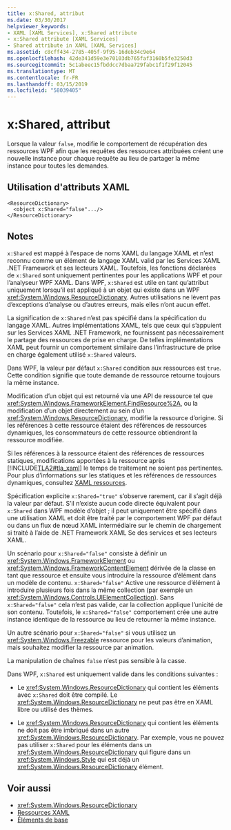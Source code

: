 ```yaml
---
title: x:Shared, attribut
ms.date: 03/30/2017
helpviewer_keywords:
- XAML [XAML Services], x:Shared attribute
- x:Shared attribute [XAML Services]
- Shared attribute in XAML [XAML Services]
ms.assetid: c8cff434-2785-405f-9f95-16deb34c9e64
ms.openlocfilehash: 42de341d59e3e70103db765faf3160b5fe3250d3
ms.sourcegitcommit: 5c1abeec15fbddcc7dbaa729fabc1f1f29f12045
ms.translationtype: MT
ms.contentlocale: fr-FR
ms.lasthandoff: 03/15/2019
ms.locfileid: "58039405"
---
```

# <a name="xshared-attribute"></a>x:Shared, attribut
Lorsque la valeur `false`, modifie le comportement de récupération des ressources WPF afin que les requêtes des ressources attribuées créent une nouvelle instance pour chaque requête au lieu de partager la même instance pour toutes les demandes.  
  
## <a name="xaml-attribute-usage"></a>Utilisation d'attributs XAML  
  
```xaml  
<ResourceDictionary>  
  <object x:Shared="false".../>  
</ResourceDictionary>  
```  
  
## <a name="remarks"></a>Notes  
 `x:Shared` est mappé à l’espace de noms XAML du langage XAML et n’est reconnu comme un élément de langage XAML valid par les Services XAML .NET Framework et ses lecteurs XAML. Toutefois, les fonctions déclarées de `x:Shared` sont uniquement pertinentes pour les applications WPF et pour l’analyseur WPF XAML. Dans WPF, `x:Shared` est utile en tant qu’attribut uniquement lorsqu’il est appliqué à un objet qui existe dans un WPF <xref:System.Windows.ResourceDictionary>. Autres utilisations ne lèvent pas d’exceptions d’analyse ou d’autres erreurs, mais elles n’ont aucun effet.  
  
 La signification de `x:Shared` n’est pas spécifié dans la spécification du langage XAML. Autres implémentations XAML, tels que ceux qui s’appuient sur les Services XAML .NET Framework, ne fournissent pas nécessairement le partage des ressources de prise en charge. De telles implémentations XAML peut fournir un comportement similaire dans l’infrastructure de prise en charge également utilisé `x:Shared` valeurs.  
  
 Dans WPF, la valeur par défaut `x:Shared` condition aux ressources est `true`. Cette condition signifie que toute demande de ressource retourne toujours la même instance.  
  
 Modification d’un objet qui est retourné via une API de ressource tel que <xref:System.Windows.FrameworkElement.FindResource%2A>, ou la modification d’un objet directement au sein d’un <xref:System.Windows.ResourceDictionary>, modifie la ressource d’origine. Si les références à cette ressource étaient des références de ressources dynamiques, les consommateurs de cette ressource obtiendront la ressource modifiée.  
  
 Si les références à la ressource étaient des références de ressources statiques, modifications apportées à la ressource après [!INCLUDE[TLA2#tla_xaml](../../../includes/tla2sharptla-xaml-md.md)] le temps de traitement ne soient pas pertinentes. Pour plus d’informations sur les statiques et les références de ressources dynamiques, consultez [XAML ressources](../wpf/advanced/xaml-resources.md).  
  
 Spécification explicite `x:Shared="true"` s’observe rarement, car il s’agit déjà la valeur par défaut. S’il n’existe aucun code directe équivalent pour `x:Shared` dans WPF modèle d’objet ; il peut uniquement être spécifié dans une utilisation XAML et doit être traité par le comportement WPF par défaut ou dans un flux de nœud XAML intermédiaire sur le chemin de chargement si traité à l’aide de .NET Framework XAML Se des services et ses lecteurs XAML.  
  
 Un scénario pour `x:Shared="false"` consiste à définir un <xref:System.Windows.FrameworkElement> ou <xref:System.Windows.FrameworkContentElement> dérivée de la classe en tant que ressource et ensuite vous introduire la ressource d’élément dans un modèle de contenu. `x:Shared="false"` Active une ressource d’élément à introduire plusieurs fois dans la même collection (par exemple un <xref:System.Windows.Controls.UIElementCollection>). Sans `x:Shared="false"` cela n’est pas valide, car la collection applique l’unicité de son contenu. Toutefois, le `x:Shared="false"` comportement crée une autre instance identique de la ressource au lieu de retourner la même instance.  
  
 Un autre scénario pour `x:Shared="false"` si vous utilisez un <xref:System.Windows.Freezable> ressource pour les valeurs d’animation, mais souhaitez modifier la ressource par animation.  
  
 La manipulation de chaînes `false` n’est pas sensible à la casse.  
  
 Dans WPF, `x:Shared` est uniquement valide dans les conditions suivantes :  
  
-   Le <xref:System.Windows.ResourceDictionary> qui contient les éléments avec `x:Shared` doit être compilé. Le <xref:System.Windows.ResourceDictionary> ne peut pas être en XAML libre ou utilisé des thèmes.  
  
-   Le <xref:System.Windows.ResourceDictionary> qui contient les éléments ne doit pas être imbriqué dans un autre <xref:System.Windows.ResourceDictionary>. Par exemple, vous ne pouvez pas utiliser `x:Shared` pour les éléments dans un <xref:System.Windows.ResourceDictionary> qui figure dans un <xref:System.Windows.Style> qui est déjà un <xref:System.Windows.ResourceDictionary> élément.  
  
## <a name="see-also"></a>Voir aussi
- <xref:System.Windows.ResourceDictionary>
- [Ressources XAML](../wpf/advanced/xaml-resources.md)
- [Éléments de base](../wpf/advanced/base-elements.md)

